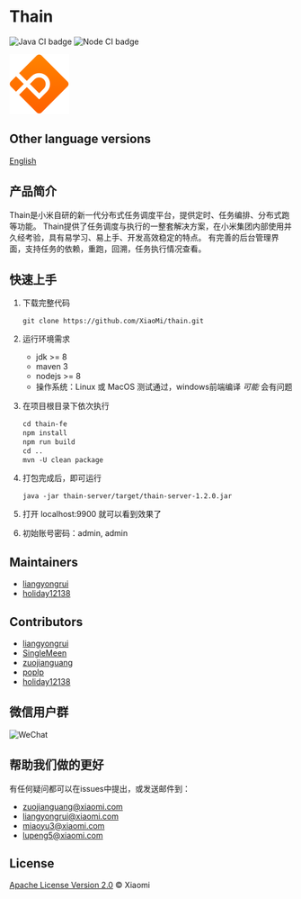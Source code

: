 <!--
 Copyright (c) 2019, Xiaomi, Inc.  All rights reserved.
 This source code is licensed under the Apache License Version 2.0, which
 can be found in the LICENSE file in the root directory of this source tree.
-->
# Thain

![Java CI badge](https://github.com/XiaoMi/thain/workflows/Java%20CI/badge.svg)
![Node CI badge](https://github.com/XiaoMi/thain/workflows/Node%20CI/badge.svg)

![Thain Logo](https://raw.githubusercontent.com/XiaoMi/thain/master/images/logo.png)

## Other language versions

[English](./readme.md)

## 产品简介

Thain是小米自研的新一代分布式任务调度平台，提供定时、任务编排、分布式跑等功能。
Thain提供了任务调度与执行的一整套解决方案，在小米集团内部使用并久经考验，具有易学习、易上手、开发高效稳定的特点。
有完善的后台管理界面，支持任务的依赖，重跑，回溯，任务执行情况查看。

## 快速上手

1. 下载完整代码

   ```shell
   git clone https://github.com/XiaoMi/thain.git
   ```

1. 运行环境需求
    - jdk >= 8
    - maven 3
    - nodejs >= 8
    - 操作系统：Linux 或 MacOS 测试通过，windows前端编译 *可能* 会有问题

1. 在项目根目录下依次执行

   ```shell
   cd thain-fe
   npm install
   npm run build
   cd ..
   mvn -U clean package
   ```

1. 打包完成后，即可运行

   ```shell
   java -jar thain-server/target/thain-server-1.2.0.jar
   ```

1. 打开 localhost:9900 就可以看到效果了

1. 初始账号密码：admin, admin

## Maintainers

- [liangyongrui](https://github.com/liangyongrui)
- [holiday12138](https://github.com/holiday12138)

## Contributors

- [liangyongrui](https://github.com/liangyongrui)
- [SingleMeen](https://github.com/SingleMeen)
- [zuojianguang](https://github.com/zuojianguang)
- [poplp](https://github.com/poplp)
- [holiday12138](https://github.com/holiday12138)

## 微信用户群

![WeChat](http://cdn.cnbj1.fds.api.mi-img.com/thain/WechatIMG.png)

## 帮助我们做的更好

有任何疑问都可以在issues中提出，或发送邮件到：
- zuojianguang@xiaomi.com
- liangyongrui@xiaomi.com
- miaoyu3@xiaomi.com
- lupeng5@xiaomi.com

## License

[Apache License Version 2.0](LICENSE) © Xiaomi
